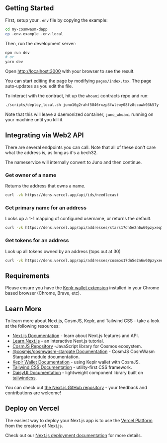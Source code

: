 ## Getting Started

First, setup your `.env` file by copying the example:

```bash
cd my-cosmwasm-dapp
cp .env.example .env.local
```

Then, run the development server:

```bash
npm run dev
# or
yarn dev
```

Open [http://localhost:3000](http://localhost:3000) with your browser to see the result.

You can start editing the page by modifying `pages/index.tsx`. The page auto-updates as you edit the file.

To interact with the contract, hit up the `whoami` contracts repo and run:

```bash
./scripts/deploy_local.sh juno16g2rahf5846rxzp3fwlswy08fz8ccuwk03k57y
```

Note that this will leave a daemonized container, `juno_whoami` running on your machine until you kill it.

## Integrating via Web2 API

There are several endpoints you can call. Note that all of these don't care what the address is, as long as it's a bech32.

The nameservice will internally convert to Juno and then continue.

### Get owner of a name

Returns the address that owns a name.

```sh
curl -vk https://dens.vercel.app/api/ids/needlecast
```

### Get primary name for an address

Looks up a 1-1 mapping of configured username, or returns the default.

```sh
curl -vk https://dens.vercel.app/api/addresses/stars17dn5e2n6w60pzyxeq79apr05r6jzfw7w4nnjc2/primary
```

### Get tokens for an address

Look up all tokens owned by an address (tops out at 30)

```sh
curl -vk https://dens.vercel.app/api/addresses/cosmos17dn5e2n6w60pzyxeq79apr05r6jzfw7wp0y0nm
```

## Requirements

Please ensure you have the [Keplr wallet extension](https://chrome.google.com/webstore/detail/keplr/dmkamcknogkgcdfhhbddcghachkejeap) installed in your Chrome based browser (Chrome, Brave, etc).

## Learn More

To learn more about Next.js, CosmJS, Keplr, and Tailwind CSS - take a look at the following resources:

- [Next.js Documentation](https://nextjs.org/docs) - learn about Next.js features and API.
- [Learn Next.js](https://nextjs.org/learn) - an interactive Next.js tutorial.
- [CosmJS Repository](https://github.com/cosmos/cosmjs) -JavaScript library for Cosmos ecosystem.
- [@cosmjs/cosmwasm-stargate Documentation](https://cosmos.github.io/cosmjs/latest/cosmwasm-stargate/modules.html) - CosmJS CosmWasm Stargate module documentation.
- [Keplr Wallet Documentation](https://docs.keplr.app/api/cosmjs.html) - using Keplr wallet with CosmJS.
- [Tailwind CSS Documentation](https://tailwindcss.com/docs) - utility-first CSS framework.
- [DaisyUI Documentation](https://daisyui.com/docs/use) - lightweight component library built on [tailwindcss](https://tailwindcss.com/).

You can check out [the Next.js GitHub repository](https://github.com/vercel/next.js/) - your feedback and contributions are welcome!

## Deploy on Vercel

The easiest way to deploy your Next.js app is to use the [Vercel Platform](https://vercel.com/new?utm_medium=default-template&filter=next.js&utm_source=create-next-app&utm_campaign=create-next-app-readme) from the creators of Next.js.

Check out our [Next.js deployment documentation](https://nextjs.org/docs/deployment) for more details.
